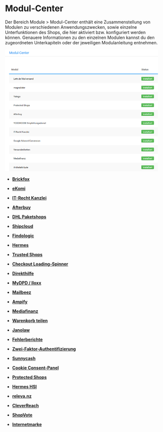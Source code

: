 # Modul-Center 

Der Bereich Module \> Modul-Center enthält eine Zusammenstellung von Modulen zu verschiedenen Anwendungszwecken, sowie einzelne Unterfunktionen des Shops, die hier aktiviert bzw. konfiguriert werden können. Genauere Informationen zu den einzelnen Modulen kannst du den zugeordneten Unterkapiteln oder der jeweiligen Modulanleitung entnehmen.

![](Bilder/Abb077_ModulCenter.png "Modul-Center")

-   **[Brickfox](7_4_1_Brickfox.md)**  

-   **[eKomi](7_4_2_ekomi.md)**  

-   **[IT-Recht Kanzlei](7_4_3_ItRechtKanzlei.md)**  

-   **[Afterbuy](7_4_4_Afterbuy.md)**  

-   **[DHL Paketshops](7_4_5_DHL_Paketshops.md)**  

-   **[Shipcloud](7_4_6_Shipcloud.md)**  

-   **[Findologic](7_4_7_Findologic.md)**  

-   **[Hermes](7_4_8_Hermes.md)**  

-   **[Trusted Shops](7_4_9_TrustedShops.md)**  

-   **[Checkout Loading-Spinner](7_4_10_CheckoutLoadingSpinner.md)**  

-   **[Direkthilfe](7_4_11_Direkthilfe.md)**  

-   **[MyDPD / Iloxx](7_4_12_MyDPPIloxx.md)**  

-   **[Mailbeez](7_4_13_Mailbeez.md)**  

-   **[Ampify](7_4_14_Ampify.md)**  

-   **[Mediafinanz](7_4_15_Mediafinanz.md)**  

-   **[Warenkorb teilen](7_4_16_WarenkorbTeilen.md)**  

-   **[Janolaw](7_4_17_Janolaw.md)**  

-   **[Fehlerberichte](7_4_18_Fehlerberichte.md)**  

-   **[Zwei-Faktor-Authentifizierung](7_4_19_ZweiFaktorAuthentifizierung.md)**  

-   **[Sunnycash](7_4_20_Sunnycash.md)**  

-   **[Cookie Consent-Panel](7_4_21_CookieConsent.md)**  

-   **[Protected Shops](7_4_22_ProtectedShops.md)**  

-   **[Hermes HSI](7_4_23_HermesHSI.md)**  

-   **[releva.nz](7_4_24_relevanz.md)**  

-   **[CleverReach](7_4_25_CleverReach.md)**  

-   **[ShopVote](7_4_26_ShopVote.md)**  

-   **[Internetmarke](7_4_27_Internetmarke.md)**  




